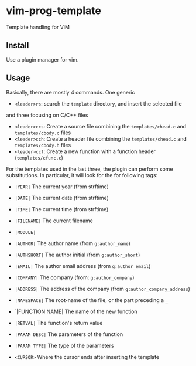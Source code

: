 # vim-prog-template

Template handling for ViM

## Install

Use a plugin manager for vim.

## Usage

Basically, there are mostly 4 commands. One generic

- `<leader>rs`: search the `template` directory, and insert the selected file

and three focusing on C/C++ files

- `<leader>ccs`: Create a source file combining the `templates/chead.c` and `templates/cbody.c` files
- `<leader>cch`: Create a header file combining the `templates/chead.c` and `templates/cbody.h` files
- `<leader>ccf`: Create a new function with a function header (`templates/cfunc.c`)

For the templates used in the last three, the plugin can perform some substitutions. In particular, it will look for the for following tags:

- `|YEAR|`
  The current year (from strftime)
- `|DATE|`
  The current date (from strftime)
- `|TIME|`
  The current time (from strftime)
- `|FILENAME|`
  The current filename
- `|MODULE|`
  
- `|AUTHOR|`
  The author name (from `g:author_name`)
- `|AUTHSHORT|`
  The author initial (from `g:author_short`)
- `|EMAIL|`
  The author email address (from `g:author_email`)
- `|COMPANY|`
  The company (from: `g:author_company`)
- `|ADDRESS|`
  The address of the company (from `g:author_company_address`)
- `|NAMESPACE|`
  The root-name of the file, or the part preceding a `_`
- `|FUNCTION NAME|
  The name of the new function
- `|RETVAL|` 
  The function's return value
- `|PARAM DESC|`
  The parameters of the function
- `|PARAM TYPE|`
  The type of the parameters
- `<CURSOR>`
  Where the cursor ends after inserting the template


